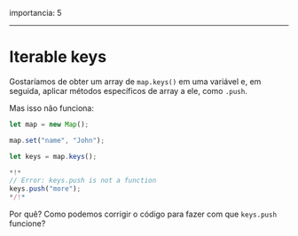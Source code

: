 importancia: 5

---

# Iterable keys

Gostaríamos de obter um array de `map.keys()` em uma variável e, em seguida, aplicar métodos específicos de array a ele, como `.push`.

Mas isso não funciona:

```js run
let map = new Map();

map.set("name", "John");

let keys = map.keys();

*!*
// Error: keys.push is not a function
keys.push("more");
*/!*
```

Por quê? Como podemos corrigir o código para fazer com que `keys.push` funcione?
